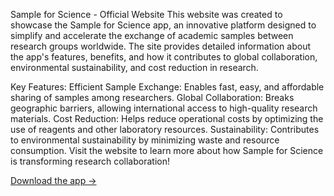 Sample for Science - Official Website
This website was created to showcase the Sample for Science app, an innovative platform designed to simplify and accelerate the exchange of academic samples between research groups worldwide. The site provides detailed information about the app's features, benefits, and how it contributes to global collaboration, environmental sustainability, and cost reduction in research.

Key Features:
Efficient Sample Exchange: Enables fast, easy, and affordable sharing of samples among researchers.
Global Collaboration: Breaks geographic barriers, allowing international access to high-quality research materials.
Cost Reduction: Helps reduce operational costs by optimizing the use of reagents and other laboratory resources.
Sustainability: Contributes to environmental sustainability by minimizing waste and resource consumption.
Visit the website to learn more about how Sample for Science is transforming research collaboration!

[Download the app →](https://www.sampleforscience.com)
 